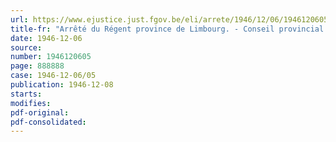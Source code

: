 ```yaml
---
url: https://www.ejustice.just.fgov.be/eli/arrete/1946/12/06/1946120605/justel
title-fr: "Arrêté du Régent province de Limbourg. - Conseil provincial. - Convocation"
date: 1946-12-06
source:
number: 1946120605
page: 888888
case: 1946-12-06/05
publication: 1946-12-08
starts:
modifies:
pdf-original:
pdf-consolidated:
---
```


